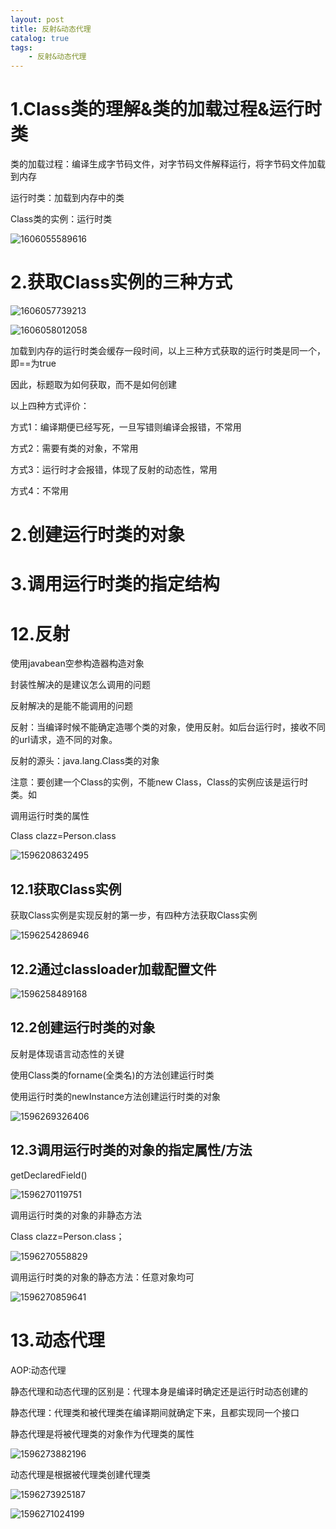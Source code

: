 ```yaml
---
layout: post
title: 反射&动态代理
catalog: true
tags:
    - 反射&动态代理
---
```

# 1.Class类的理解&类的加载过程&运行时类

类的加载过程：编译生成字节码文件，对字节码文件解释运行，将字节码文件加载到内存

运行时类：加载到内存中的类

Class类的实例：运行时类

![1606055589616](https://gitee.com/chrisxyq/picgo/raw/master/img/1606055589616.png)

# 2.获取Class实例的三种方式

![1606057739213](https://gitee.com/chrisxyq/picgo/raw/master/img/1606057739213.png)

![1606058012058](https://gitee.com/chrisxyq/picgo/raw/master/img/1606058012058.png)

加载到内存的运行时类会缓存一段时间，以上三种方式获取的运行时类是同一个，即==为true

因此，标题取为如何获取，而不是如何创建

以上四种方式评价：

方式1：编译期便已经写死，一旦写错则编译会报错，不常用

方式2：需要有类的对象，不常用

方式3：运行时才会报错，体现了反射的动态性，常用

方式4：不常用

# 2.创建运行时类的对象



# 3.调用运行时类的指定结构

# 12.反射

使用javabean空参构造器构造对象

封装性解决的是建议怎么调用的问题

反射解决的是能不能调用的问题

反射：当编译时候不能确定造哪个类的对象，使用反射。如后台运行时，接收不同的url请求，造不同的对象。

反射的源头：java.lang.Class类的对象

注意：要创建一个Class的实例，不能new Class，Class的实例应该是运行时类。如

调用运行时类的属性

Class clazz=Person.class

![1596208632495](https://gitee.com/chrisxyq/picgo/raw/master/img/1596208632495.png)

## 12.1获取Class实例

获取Class实例是实现反射的第一步，有四种方法获取Class实例

![1596254286946](https://gitee.com/chrisxyq/picgo/raw/master/img/1596254286946.png)



## 12.2通过classloader加载配置文件

![1596258489168](https://gitee.com/chrisxyq/picgo/raw/master/img/1596258489168.png)



## 12.2创建运行时类的对象

反射是体现语言动态性的关键

使用Class类的forname(全类名)的方法创建运行时类

使用运行时类的newInstance方法创建运行时类的对象

![1596269326406](https://gitee.com/chrisxyq/picgo/raw/master/img/1596269326406.png)



## 12.3调用运行时类的对象的指定属性/方法

getDeclaredField()

![1596270119751](https://gitee.com/chrisxyq/picgo/raw/master/img/1596270119751.png)

调用运行时类的对象的非静态方法

Class clazz=Person.class；

![1596270558829](https://gitee.com/chrisxyq/picgo/raw/master/img/1596270558829.png)

调用运行时类的对象的静态方法：任意对象均可

![1596270859641](https://gitee.com/chrisxyq/picgo/raw/master/img/1596270859641.png)

# 13.动态代理

AOP:动态代理

静态代理和动态代理的区别是：代理本身是编译时确定还是运行时动态创建的

静态代理：代理类和被代理类在编译期间就确定下来，且都实现同一个接口

静态代理是将被代理类的对象作为代理类的属性

![1596273882196](https://gitee.com/chrisxyq/picgo/raw/master/img/1596273882196.png)

动态代理是根据被代理类创建代理类

![1596273925187](https://gitee.com/chrisxyq/picgo/raw/master/img/1596273925187.png)

![1596271024199](https://gitee.com/chrisxyq/picgo/raw/master/img/1596271024199.png)

